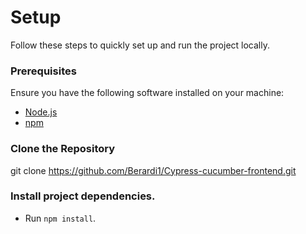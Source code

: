 # Setup

Follow these steps to quickly set up and run the project locally.

### Prerequisites

Ensure you have the following software installed on your machine:

- [Node.js](https://nodejs.org/) 
- [npm](https://www.npmjs.com/) 

### Clone the Repository

git clone https://github.com/Berardi1/Cypress-cucumber-frontend.git


### Install project dependencies.
- Run `npm install`.
